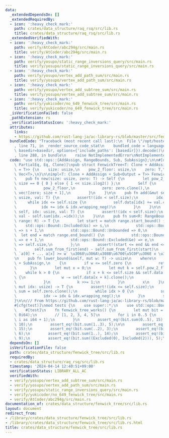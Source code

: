 ```yaml
---
data:
  _extendedDependsOn: []
  _extendedRequiredBy:
  - icon: ':heavy_check_mark:'
    path: crates/data_structure/raq_rsq/src/lib.rs
    title: crates/data_structure/raq_rsq/src/lib.rs
  _extendedVerifiedWith:
  - icon: ':heavy_check_mark:'
    path: verify/AtCoder/abc294g/src/main.rs
    title: verify/AtCoder/abc294g/src/main.rs
  - icon: ':heavy_check_mark:'
    path: verify/yosupo/static_range_inversions_query/src/main.rs
    title: verify/yosupo/static_range_inversions_query/src/main.rs
  - icon: ':heavy_check_mark:'
    path: verify/yosupo/vertex_add_path_sum/src/main.rs
    title: verify/yosupo/vertex_add_path_sum/src/main.rs
  - icon: ':heavy_check_mark:'
    path: verify/yosupo/vertex_add_subtree_sum/src/main.rs
    title: verify/yosupo/vertex_add_subtree_sum/src/main.rs
  - icon: ':heavy_check_mark:'
    path: verify/yukicoder/no_649_fenwick_tree/src/main.rs
    title: verify/yukicoder/no_649_fenwick_tree/src/main.rs
  _isVerificationFailed: false
  _pathExtension: rs
  _verificationStatusIcon: ':heavy_check_mark:'
  attributes:
    links:
    - https://github.com/rust-lang-ja/ac-library-rs/blob/master/src/fenwicktree.rs
  bundledCode: "Traceback (most recent call last):\n  File \"/opt/hostedtoolcache/Python/3.10.15/x64/lib/python3.10/site-packages/onlinejudge_verify/documentation/build.py\"\
    , line 71, in _render_source_code_stat\n    bundled_code = language.bundle(stat.path,\
    \ basedir=basedir, options={'include_paths': [basedir]}).decode()\n  File \"/opt/hostedtoolcache/Python/3.10.15/x64/lib/python3.10/site-packages/onlinejudge_verify/languages/rust.py\"\
    , line 288, in bundle\n    raise NotImplementedError\nNotImplementedError\n"
  code: "use std::ops::{AddAssign, RangeBounds, Sub, SubAssign};\n\n#[derive(Debug,\
    \ PartialEq, Eq, Clone)]\npub struct FenwickTree<T: Clone + AddAssign + Sub<Output\
    \ = T>> {\n    size: usize,\n    pow_2_floor: usize,\n    zero: T,\n    data:\
    \ Vec<T>,\n}\n\nimpl<T: Clone + AddAssign + Sub<Output = T>> FenwickTree<T> {\n\
    \    pub fn new(size: usize, zero: T) -> Self {\n        let pow_2_floor = if\
    \ size == 0 { 0 } else { 1 << size.ilog2() };\n        Self {\n            size,\n\
    \            pow_2_floor,\n            zero: zero.clone(),\n            data:\
    \ vec![zero; size + 1],\n        }\n    }\n\n    pub fn add(&mut self, mut idx:\
    \ usize, val: T) {\n        assert!(idx < self.size);\n        idx += 1;\n   \
    \     while idx <= self.size {\n            self.data[idx] += val.clone();\n \
    \           idx += idx & idx.wrapping_neg()\n        }\n    }\n\n    pub fn set(&mut\
    \ self, idx: usize, val: T) {\n        assert!(idx < self.size);\n        self.add(idx,\
    \ val - self.sum(idx..=idx));\n    }\n\n    pub fn sum<R: RangeBounds<usize>>(&self,\
    \ range: R) -> T {\n        let start = match range.start_bound() {\n        \
    \    std::ops::Bound::Included(&s) => s,\n            std::ops::Bound::Excluded(&s)\
    \ => s + 1,\n            std::ops::Bound::Unbounded => 0,\n        };\n      \
    \  let end = match range.end_bound() {\n            std::ops::Bound::Included(&e)\
    \ => e + 1,\n            std::ops::Bound::Excluded(&e) => e,\n            std::ops::Bound::Unbounded\
    \ => self.size,\n        };\n        assert!(start <= end && end <= self.size);\n\
    \        self.sum_from_first(end) - self.sum_from_first(start)\n    }\n\n    ///\
    \ `a[0] + ... a[x] >= w` \u3068\u306A\u308B\u6700\u5C0F\u306E x \u3092\u8FD4\u3059\
    \n    pub fn lower_bound(&self, mut w: T) -> usize\n    where\n        T: PartialOrd\
    \ + SubAssign,\n    {\n        if w <= self.zero {\n            return 0;\n  \
    \      }\n        let mut x = 0;\n        let mut k = self.pow_2_floor;\n    \
    \    while k > 0 {\n            if x + k <= self.size && self.data[x + k] < w\
    \ {\n                w -= self.data[x + k].clone();\n                x += k;\n\
    \            }\n            k >>= 1;\n        }\n        x\n    }\n\n    fn sum_from_first(&self,\
    \ mut idx: usize) -> T {\n        assert!(idx <= self.size);\n        let mut\
    \ sum = self.zero.clone();\n        while idx > 0 {\n            sum += self.data[idx].clone();\n\
    \            idx -= idx & idx.wrapping_neg();\n        }\n        sum\n    }\n\
    }\n\n/// From https://github.com/rust-lang-ja/ac-library-rs/blob/master/src/fenwicktree.rs\n\
    #[cfg(test)]\nmod tests {\n    use super::*;\n    use std::ops::Bound::*;\n\n\
    \    #[test]\n    fn fenwick_tree_works() {\n        let mut bit = FenwickTree::<i64>::new(5,\
    \ 0i64);\n        // [1, 2, 3, 4, 5]\n        for i in 0..5 {\n            bit.add(i,\
    \ i as i64 + 1);\n        }\n        assert_eq!(bit.sum(0..5), 15);\n        assert_eq!(bit.sum(0..4),\
    \ 10);\n        assert_eq!(bit.sum(1..3), 5);\n\n        assert_eq!(bit.sum(..),\
    \ 15);\n        assert_eq!(bit.sum(..2), 3);\n        assert_eq!(bit.sum(..=2),\
    \ 6);\n        assert_eq!(bit.sum(1..), 14);\n        assert_eq!(bit.sum(1..=3),\
    \ 9);\n        assert_eq!(bit.sum((Excluded(0), Included(2))), 5);\n    }\n}\n"
  dependsOn: []
  isVerificationFile: false
  path: crates/data_structure/fenwick_tree/src/lib.rs
  requiredBy:
  - crates/data_structure/raq_rsq/src/lib.rs
  timestamp: '2024-04-14 12:40:51+09:00'
  verificationStatus: LIBRARY_ALL_AC
  verifiedWith:
  - verify/yosupo/vertex_add_subtree_sum/src/main.rs
  - verify/yosupo/vertex_add_path_sum/src/main.rs
  - verify/yosupo/static_range_inversions_query/src/main.rs
  - verify/yukicoder/no_649_fenwick_tree/src/main.rs
  - verify/AtCoder/abc294g/src/main.rs
documentation_of: crates/data_structure/fenwick_tree/src/lib.rs
layout: document
redirect_from:
- /library/crates/data_structure/fenwick_tree/src/lib.rs
- /library/crates/data_structure/fenwick_tree/src/lib.rs.html
title: crates/data_structure/fenwick_tree/src/lib.rs
---
```

